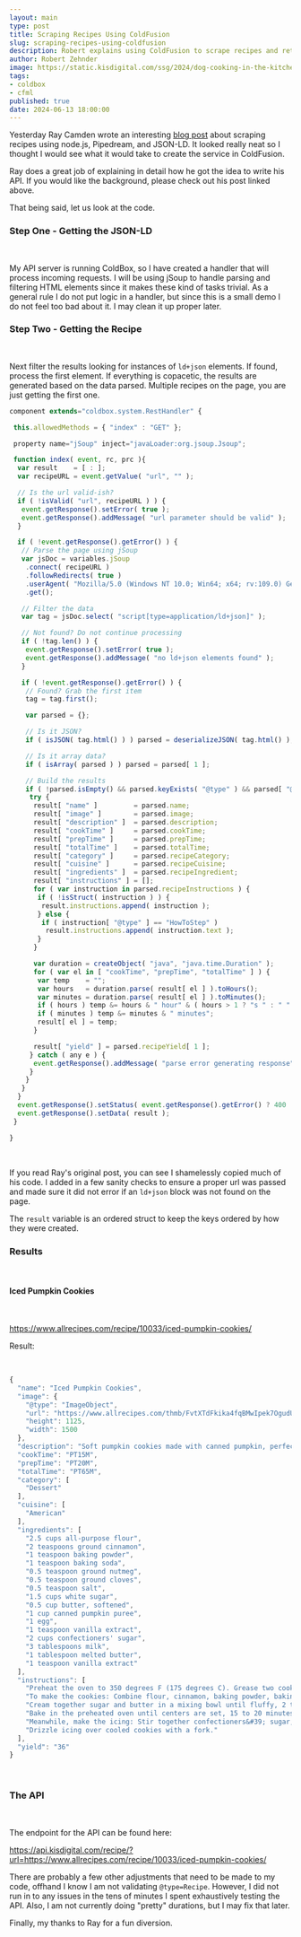```yaml
---
layout: main
type: post
title: Scraping Recipes Using ColdFusion
slug: scraping-recipes-using-coldfusion
description: Robert explains using ColdFusion to scrape recipes and return as API data
author: Robert Zehnder
image: https://static.kisdigital.com/ssg/2024/dog-cooking-in-the-kitchen.jpg
tags: 
- coldbox
- cfml
published: true
date: 2024-06-13 18:00:00
---
```

Yesterday Ray Camden wrote an interesting [blog post](https://www.raymondcamden.com/2024/06/12/scraping-recipes-using-nodejs-pipedream-and-json-ld) about scraping recipes using node.js, Pipedream, and JSON-LD. It looked really neat so I thought I would see what it would take to create the service in ColdFusion.

Ray does a great job of explaining in detail  how he got the idea to write his API. If you would like the background, please check out his post linked above.

That being said, let us look at the code.

### Step One - Getting the JSON-LD

<br>

My API server is running ColdBox, so I have created a handler that will process incoming requests. I will be using jSoup to handle parsing and filtering HTML elements since it makes these kind of tasks trivial. As a general rule I do not put logic in a handler, but since this is a small demo I do not feel too bad about it. I may clean it up proper later.

### Step Two - Getting the Recipe

<br>

Next filter the results looking for instances of `ld+json` elements. If found, process the first element. If everything is copacetic, the results are generated based on the data parsed. Multiple recipes on the page, you are just getting the first one.

```js
component extends="coldbox.system.RestHandler" {

 this.allowedMethods = { "index" : "GET" };

 property name="jSoup" inject="javaLoader:org.jsoup.Jsoup";

 function index( event, rc, prc ){
  var result    = [ : ];
  var recipeURL = event.getValue( "url", "" );

  // Is the url valid-ish?
  if ( !isValid( "url", recipeURL ) ) {
   event.getResponse().setError( true );
   event.getResponse().addMessage( "url parameter should be valid" );
  }

  if ( !event.getResponse().getError() ) {
   // Parse the page using jSoup
   var jsDoc = variables.jSoup
    .connect( recipeURL )
    .followRedirects( true )
    .userAgent( "Mozilla/5.0 (Windows NT 10.0; Win64; x64; rv:109.0) Gecko/20100101 Firefox/115.0" )
    .get();

   // Filter the data
   var tag = jsDoc.select( "script[type=application/ld+json]" );

   // Not found? Do not continue processing
   if ( !tag.len() ) {
    event.getResponse().setError( true );
    event.getResponse().addMessage( "no ld+json elements found" );
   }

   if ( !event.getResponse().getError() ) {
    // Found? Grab the first item
    tag = tag.first();

    var parsed = {};

    // Is it JSON?
    if ( isJSON( tag.html() ) ) parsed = deserializeJSON( tag.html() );

    // Is it array data?
    if ( isArray( parsed ) ) parsed = parsed[ 1 ];

    // Build the results
    if ( !parsed.isEmpty() && parsed.keyExists( "@type" ) && parsed[ "@type" ].findNoCase( "recipe" ) ) {
     try {
      result[ "name" ]         = parsed.name;
      result[ "image" ]        = parsed.image;
      result[ "description" ]  = parsed.description;
      result[ "cookTime" ]     = parsed.cookTime;
      result[ "prepTime" ]     = parsed.prepTime;
      result[ "totalTime" ]    = parsed.totalTime;
      result[ "category" ]     = parsed.recipeCategory;
      result[ "cuisine" ]      = parsed.recipeCuisine;
      result[ "ingredients" ]  = parsed.recipeIngredient;
      result[ "instructions" ] = [];
      for ( var instruction in parsed.recipeInstructions ) {
       if ( !isStruct( instruction ) ) {
        result.instructions.append( instruction );
       } else {
        if ( instruction[ "@type" ] == "HowToStep" )
         result.instructions.append( instruction.text );
       }
      }

      var duration = createObject( "java", "java.time.Duration" );
      for ( var el in [ "cookTime", "prepTime", "totalTime" ] ) {
       var temp    = "";
       var hours   = duration.parse( result[ el ] ).toHours();
       var minutes = duration.parse( result[ el ] ).toMinutes();
       if ( hours ) temp &= hours & " hour" & ( hours > 1 ? "s " : " " );
       if ( minutes ) temp &= minutes & " minutes";
       result[ el ] = temp;
      }

      result[ "yield" ] = parsed.recipeYield[ 1 ];
     } catch ( any e ) {
      event.getResponse().addMessage( "parse error generating response" );
     }
    }
   }
  }
  event.getResponse().setStatus( event.getResponse().getError() ? 400 : 200 );
  event.getResponse().setData( result );
 }

}
```

<br>

If you read Ray's original post, you can see I shamelessly copied much of his code. I added in a few sanity checks to ensure a proper url was passed and made sure it did not error if an `ld+json` block was not found on the page.

The `result` variable is an ordered struct to keep the keys ordered by how they were created.

### Results

<br>

#### Iced Pumpkin Cookies

<br>

<https://www.allrecipes.com/recipe/10033/iced-pumpkin-cookies/>

Result:

<br>

```js
{
  "name": "Iced Pumpkin Cookies",
  "image": {
    "@type": "ImageObject",
    "url": "https://www.allrecipes.com/thmb/FvtXTdFkika4fqBMwIpek7OgudU=/1500x0/filters:no_upscale():max_bytes(150000):strip_icc()/10033iced-pumpkin-cookiesSheilaLaLondeVideo4x3-505c68b332134143961078d4165035b9.jpg",
    "height": 1125,
    "width": 1500
  },
  "description": "Soft pumpkin cookies made with canned pumpkin, perfectly spiced with cinnamon, nutmeg, and cloves, are drizzled with sweet icing for a cozy fall treat.",
  "cookTime": "PT15M",
  "prepTime": "PT20M",
  "totalTime": "PT65M",
  "category": [
    "Dessert"
  ],
  "cuisine": [
    "American"
  ],
  "ingredients": [
    "2.5 cups all-purpose flour",
    "2 teaspoons ground cinnamon",
    "1 teaspoon baking powder",
    "1 teaspoon baking soda",
    "0.5 teaspoon ground nutmeg",
    "0.5 teaspoon ground cloves",
    "0.5 teaspoon salt",
    "1.5 cups white sugar",
    "0.5 cup butter, softened",
    "1 cup canned pumpkin puree",
    "1 egg",
    "1 teaspoon vanilla extract",
    "2 cups confectioners' sugar",
    "3 tablespoons milk",
    "1 tablespoon melted butter",
    "1 teaspoon vanilla extract"
  ],
  "instructions": [
    "Preheat the oven to 350 degrees F (175 degrees C). Grease two cookie sheets.",
    "To make the cookies: Combine flour, cinnamon, baking powder, baking soda, nutmeg, cloves, and salt in a medium bowl.",
    "Cream together sugar and butter in a mixing bowl until fluffy, 2 to 3 minutes. Add pumpkin, egg, and vanilla; beat until creamy. Mix in flour mixture until combined. Drop tablespoonfuls of dough onto the prepared cookie sheets; flatten slightly.",
    "Bake in the preheated oven until centers are set, 15 to 20 minutes, switching racks halfway through. Transfer cookies to a wire rack to cool to room temperature, about 30 minutes.",
    "Meanwhile, make the icing: Stir together confectioners&#39; sugar, milk, butter, and vanilla in a bowl until smooth. Add milk as needed, to achieve drizzling consistency.",
    "Drizzle icing over cooled cookies with a fork."
  ],
  "yield": "36"
}
```

<br>

### The API

<br>

The endpoint for the API can be found here:

<https://api.kisdigital.com/recipe/?url=https://www.allrecipes.com/recipe/10033/iced-pumpkin-cookies/>

There are probably a few other adjustments that need to be made to my code, offhand I know I am not validating `@type=Recipe`. However, I did not run in to any issues in the tens of minutes I spent exhaustively testing the API. Also, I am not currently doing "pretty" durations, but I may fix that later.

Finally, my thanks to Ray for a fun diversion. 
